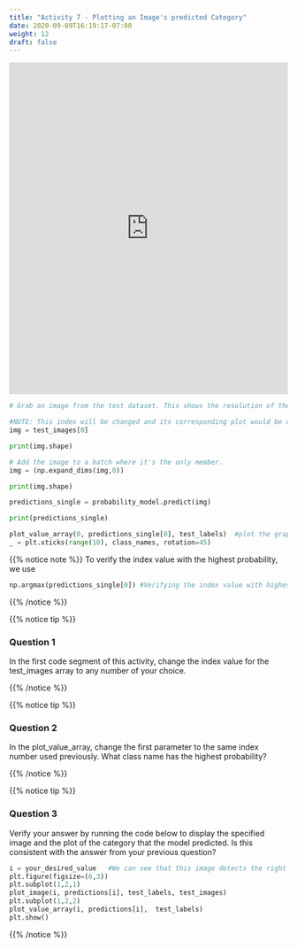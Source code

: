 ```yaml
---
title: "Activity 7 - Plotting an Image's predicted Category"
date: 2020-09-09T16:19:17-07:00
weight: 12
draft: false
---
```


<iframe width="100%" height="600px" src="https://www.youtube.com/embed/pwZDPj4yIsM" frameborder="0" allow="accelerometer; autoplay; encrypted-media; gyroscope; picture-in-picture" allowfullscreen></iframe>

```python
# Grab an image from the test dataset. This shows the resolution of the image. 

#NOTE: This index will be changed and its corresponding plot would be displayed in the next few steps
img = test_images[0]

print(img.shape)
```
```python
# Add the image to a batch where it's the only member.
img = (np.expand_dims(img,0))

print(img.shape)
```

```python
predictions_single = probability_model.predict(img)

print(predictions_single)
```
```python
plot_value_array(0, predictions_single[0], test_labels)  #plot the graph containing all the class names
_ = plt.xticks(range(10), class_names, rotation=45)
```

{{% notice note %}}
To verify the index value with the highest probability, we use
```python
np.argmax(predictions_single[0]) #Verifying the index value with highest probability
```

{{% /notice %}}


{{% notice tip %}}
### Question 1

In the first code segment of this activity, change the index value for the test_images array to any number of your choice.

{{% /notice %}}


{{% notice tip %}}

### Question 2
In the plot_value_array, change the first parameter to the same index number used previously. What class name has the highest probability?

{{% /notice %}}


{{% notice tip %}}

### Question 3
Verify your answer by running the code below to display the specified image and the plot of the category that the model predicted. 
Is this consistent with the answer from your previous question?
```python
i = your_desired_value   #We can see that this image detects the right class name for the image
plt.figure(figsize=(6,3))
plt.subplot(1,2,1)
plot_image(i, predictions[i], test_labels, test_images)
plt.subplot(1,2,2)
plot_value_array(i, predictions[i],  test_labels)
plt.show()
```

{{% /notice %}}
